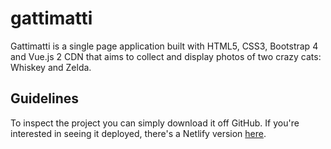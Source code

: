 # gattimatti
Gattimatti is a single page application built with HTML5, CSS3, Bootstrap 4 and Vue.js 2 CDN that aims to collect and display photos of two crazy cats: Whiskey and Zelda.

## Guidelines
To inspect the project you can simply download it off GitHub. If you're interested in seeing it deployed, there's a Netlify version [here](https://gattimatti.netlify.app).
